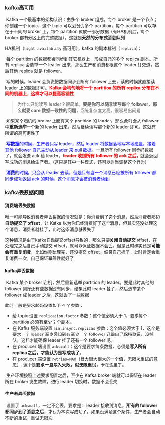 ### kafka高可用

​		Kafka 一个最基本的架构认识：由多个 broker 组成，每个 broker 是一个节点；你创建一个 topic，这个 topic 可以划分为多个 partition，每个 partition 可以存在于不同的 broker 上，每个 partition 就放一部分数据（有HA机制后，每个 broker 都有分区上的完整数据），这就是**天然的分布式消息队列**



HA机制（`hight availablity` 高可用），kafka 的副本机制（`replica`）：

​		每个 partition 的数据都会同步到其它机器上，形成自己的多个 replica 副本。所有 replica 会选举一个 leader 出来，那么生产和消费都跟这个 leader 打交道，然后其他 replica 就是 follower。

​		写的时候，leader 会负责把数据同步到所有 follower 上去，读的时候就直接读 leader 上的数据即可。<font color=red>**Kafka 会均匀地将一个 partition 的所有 replica 分布在不同的机器上，这样才可以提高容错性**</font>

> 为什么只能读写 leader？很简单，**要是你可以随意读写每个 follower，那么就要 care 数据一致性的问题**，系统复杂度太高，很容易出问题

​		如果某个宕机的 broker 上面有某个 partition 的 leader，那么此时会从 follower 中**重新选举**一个新的 leader 出来，然后继续读写那个新的 leader 即可。这就有所谓的高可用性了

​		<font color=blue>**写数据**的时候，生产者只写 leader，然后 leader 将数据落地写本地磁盘，接着其他 follower 自己主动从 leader 来 pull 数据</font>。一旦所有 follower 同步好数据了，就会发送 ack 给 leader，**<font color=red>leader 收到所有 follower 的 ack 之后</font>**，就会返回写成功的消息给生产者。（这只是其中一种模式，还可以适当调整这个行为）

​		<font color=blue>**消费**的时候，只会从 leader 去读，但是只有当一个消息已经被所有 follower 都同步成功返回 ack 的时候，这个消息才会被消费者读到</font>



### kafka丢数据问题

#### 消费端丢失数据

​		唯一可能导致消费者弄丢数据的情况就是：你消费到了这个消息，然后消费者那边**自动提交了 offset**，让 Kafka 以为你已经消费好了这个消息，但其实还没处理这个消息，消费者就挂了，此时这条消息就丢失了

​		这种情况是由于kafka自动提交offset导致的，那么只要**关闭自动提交** offset，在处理完之后自己手动提交 offset，就可以保证数据不会丢。但是此时确实还是**可能会有重复消费**，比如你刚处理完，还没提交 offset，结果自己挂了，此时肯定会重复消费一次，自己保证幂等性就好了



#### kafka弄丢数据

​		Kafka 某个 broker 宕机，然后重新选举 partition 的 leader。要是此时其他的 follower 刚好还有些数据没有同步，结果此时 leader 挂了，然后选举某个 follower 成 leader 之后，这就丢了一些数据

此时一般是要求起码设置如下 4 个参数：

- 给 topic 设置 `replication.factor` 参数：这个值必须大于 1，要求每个 partition 必须有至少 2 个副本。
- 在 Kafka 服务端设置 `min.insync.replicas` 参数：这个值必须大于 1，这个是要求一个 leader 至少感知到有至少一个 follower 还跟自己保持联系，没掉队，这样才能确保 leader 挂了还有一个 follower 吧。
- 在 producer 端设置 `acks=all`：这个是要求每条数据，必须是**写入所有 replica 之后，才能认为是写成功了**。
- 在 producer 端设置 `retries=MAX`（很大很大很大的一个值，无限次重试的意思）：这个是**要求一旦写入失败，就无限重试**，卡在这里了。

​		生产环境按照上述要求配置之后，至少在 Kafka broker 端就可以保证在 leader 所在 broker 发生故障，进行 leader 切换时，数据不会丢失



#### 生产者弄丢数据

​		设置了 `acks=all`，一定不会丢，要求是： leader 接收到消息，**所有的 follower 都同步到了消息之后**，才认为本次写成功了。如果没满足这个条件，生产者会自动不断的重试，重试无限次